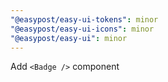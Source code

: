 ```yaml
---
"@easypost/easy-ui-tokens": minor
"@easypost/easy-ui-icons": minor
"@easypost/easy-ui": minor
---
```


Add `<Badge />` component
